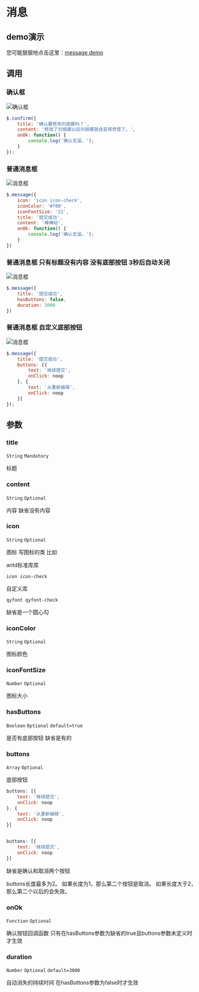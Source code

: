# 消息

## demo演示
您可能狠狠地点击这里：[message demo](https://lianpen.github.io/demo/demos/message.html)

## 调用

### 确认框

![确认框](https://imgsa.baidu.com/forum/w%3D580/sign=be3d20b53f9b033b2c88fcd225cf3620/75428319367adab420fa26f280d4b31c8701e431.jpg)

```js
$.confirm({
	title: '确认要修改刘丽娜吗？',
	content: '修改了刘丽娜以后刘丽娜就会变得奇怪了。',
	onOk: function() {
		console.log('确认无误。');
	}
});
```

### 普通消息框

![消息框](https://imgsa.baidu.com/forum/w%3D580/sign=b03d68d82e2dd42a5f0901a3333a5b2f/b449b61ab051f819e10f3efbd1b44aed2e73e731.jpg)

```js
$.message({
	icon: 'icon icon-check',
	iconColor: '#f00',
	iconFontSize: '22',
	title: '提交成功',
	content: '棒棒哒',
	onOk: function() {
		console.log('确认无误。');
	}
})
```

### 普通消息框 只有标题没有内容 没有底部按钮 3秒后自动关闭

![消息框](https://imgsa.baidu.com/forum/w%3D580/sign=6aed54c2f0f2b211e42e8546fa816511/926bec25b899a90136dd698716950a7b0308f577.jpg)

```js
$.message({
	title: '提交成功',
	hasButtons: false,
	duration: 3000
})
```

### 普通消息框 自定义底部按钮

![消息框](https://imgsa.baidu.com/forum/w%3D580/sign=a91e63e1073387449cc52f74610ed937/42a71b168a82b90115aafe82788da9773812efdc.jpg)

```js
$.message({
	title: '提交成功',
	buttons: [{
		text: '继续提交',
		onClick: noop
	}, {
		text: '从重新编辑',
		onClick: noop
	}]
});
```

## 参数

### title

```String``` ```Mandatory```

标题

### content

```String``` ```Optional```

内容 缺省没有内容

### icon

```String``` ```Optional```

图标 写图标的类 比如

antd标准库库

```icon icon-check```

自定义库

```qyfont qyfont-check```

缺省是一个圆心勾

### iconColor

```String``` ```Optional```

图标颜色

### iconFontSize

```Number``` ```Optional```

图标大小

### hasButtons

```Boolean``` ```Optional``` ```default=true```

是否有底部按钮 缺省是有的

### buttons

```Array``` ```Optional```

底部按钮

```js
buttons: [{
	text: '继续提交',
	onClick: noop
}, {
	text: '从重新编辑',
	onClick: noop
}]
```

```js

buttons: [{
	text: '继续提交',
	onClick: noop
}]
```

缺省是确认和取消两个按钮

buttons长度最多为2。
如果长度为1，那么第二个按钮是取消。
如果长度大于2，那么第二个以后的会失效。

### onOk

```Function``` ```Optional```

确认按钮回调函数 只有在hasButtons参数为缺省的true且buttons参数未定义时才生效

### duration

```Number``` ```Optional``` ```default=3000```

自动消失的持续时间 在hasButtons参数为false时才生效







